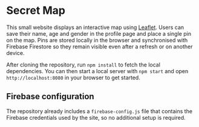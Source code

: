 # Secret Map

This small website displays an interactive map using [Leaflet](https://leafletjs.com/).
Users can save their name, age and gender in the profile page and place a single pin on
the map. Pins are stored locally in the browser and synchronised with Firebase
Firestore so they remain visible even after a refresh or on another device.

After cloning the repository, run `npm install` to fetch the local dependencies.
You can then start a local server with `npm start` and open `http://localhost:8080` in your browser to get started.

## Firebase configuration

The repository already includes a `firebase-config.js` file that contains the Firebase
credentials used by the site, so no additional setup is required.
